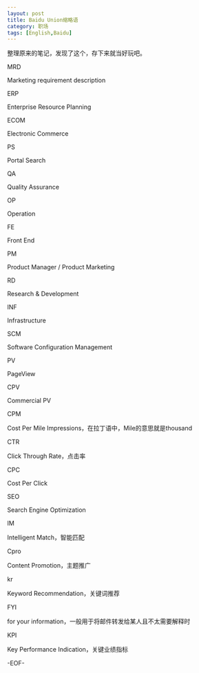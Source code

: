 ```yaml
---
layout: post
title: Baidu Union缩略语
category: 职场
tags: [English,Baidu]
---
```


整理原来的笔记，发现了这个，存下来就当好玩吧。

MRD

Marketing requirement description 

ERP

Enterprise Resource Planning 

ECOM

Electronic Commerce

PS

Portal Search

QA

Quality Assurance

OP

Operation

FE

Front End

PM

Product Manager / Product Marketing

RD

Research & Development

INF

Infrastructure

SCM

Software Configuration Management

PV

PageView

CPV

Commercial PV

CPM

Cost Per Mile Impressions，在拉丁语中，Mile的意思就是thousand 

CTR

Click Through Rate，点击率

CPC

Cost Per Click

SEO

Search Engine Optimization

IM

Intelligent Match，智能匹配

Cpro

Content Promotion，主题推广

kr

Keyword Recommendation，关键词推荐

FYI

for your information，一般用于将邮件转发给某人且不太需要解释时

KPI

Key Performance Indication，关键业绩指标

-EOF-
